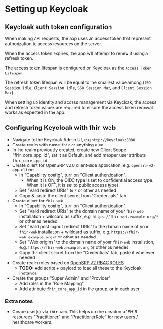 # Setting up Keycloak

## Keycloak auth token configuration

When making API requests, the app uses an access token that represent authorization to access resources on the server.

When the access token expires, the app will attempt to renew it using a refresh token.

The access token lifespan is configured on Keycloak as the `Access Token Lifespan`.

The refresh token lifespan will be equal to the smallest value among (`SSO Session Idle`, `Client Session Idle`, `SSO Session Max`, and `Client Session Max`).

When setting up identity and access management via Keycloak, the access and refresh token values are required to ensure the access token renewal works as expected in the app.

## Configuring Keycloak with fhir-web

- Navigate to the Keycloak Admin UI, e.g `http://keycloak:8080`
- Create realm with name `fhir` or anything else
- In the realm previously created, create new Client Scope "fhir_core_app_id", set it as Default, and add mapper user attribute `fhir_core_app_id`
- Create client for OpenSRP v2.0 client-side application, e.g. `opensrp-v2-app-client`
  - In "Capability config", turn on "Client authentication".
    - When it is ON, the OIDC type is set to confidential access type. When it is OFF, it is set to public access type)
  - Set "Valid redirect URIs" to `*` or other as needed
  - Copy & paste the client secret from "Credentials" tab
- Create client for `fhir-web`
  - In "Capability config", turn on "Client authentication".
  - Set "Valid redirect URIs" to the domain name of your `fhir-web` installation + wildcard as suffix, e.g. `https://fhir-web.example.org/*` or other as needed
  - Set "Valid post logout redirect URIs" to the domain name of your `fhir-web` installation + wildcard as suffix, e.g. `https://fhir-web.example.org/*` or other as needed
  - Set "Web origins" to the domain name of your `fhir-web` installation, e.g. `https://fhir-web.example.org` or other as needed
  - Copy the client secret from the "Credentials" tab, paste it wherever needed
- Create realm roles based on [OpenSRP V2 RBAC ROLES](https://docs.google.com/document/d/1MEw41Rtfdmos9gqqDamQ31_Y58E8Thgo_8i9UXD8ET4/edit)
  - **TODO:** Add script + payload to load all these to the Keycloak instance
- Create the groups "Super Admin" and "Provider"
  - Add roles in the "Role Mapping"
  - Add attribute `fhir_core_app_id` in the group, or in each user

### Extra notes

- Create user(s) via `fhir-web`. This helps on the creation of FHIR resources "[Practitioner](http://hl7.org/fhir/R4/practitioner.html)" and "[PractitionerRole](http://hl7.org/fhir/R4/practitionerrole.html)" for new users / healthcare workers.
